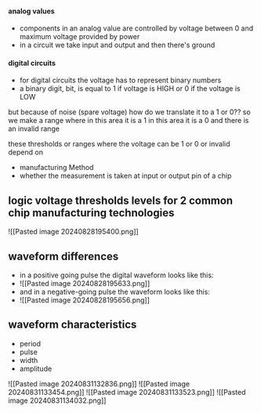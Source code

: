 
#### analog values

- components in an analog value are controlled by voltage between 0 and maximum voltage provided by power 
- in a circuit we take input and output and then there's ground

#### digital circuits
- for digital circuits the voltage has to represent binary numbers
- a binary digit, bit, is equal to 1 if voltage is HIGH or 0 if the voltage is LOW

but because of noise (spare voltage) how do we translate it to a 1 or 0??
so we make a range where in this area it is a 1 in this area it is a 0 and there is an invalid range

these thresholds or ranges where the voltage can be 1 or 0 or invalid depend on 
- manufacturing Method
- whether the measurement is taken at input or output pin of a chip

## logic voltage thresholds levels for 2 common chip manufacturing technologies

![[Pasted image 20240828195400.png]]


## waveform differences

- in a positive going pulse the digital waveform looks like this:
- ![[Pasted image 20240828195633.png]]
- and in a negative-going pulse the waveform looks like this:
- ![[Pasted image 20240828195656.png]]

## waveform characteristics
- period
- pulse
- width
- amplitude

![[Pasted image 20240831132836.png]]
![[Pasted image 20240831133454.png]]
![[Pasted image 20240831133523.png]]
![[Pasted image 20240831134032.png]]
